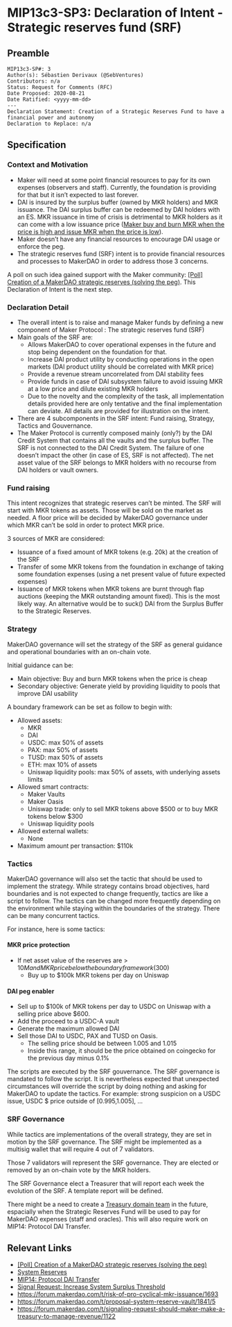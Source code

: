 # MIP13c3-SP3: Declaration of Intent - Strategic reserves fund (SRF)

## Preamble

```
MIP13c3-SP#: 3
Author(s): Sébastien Derivaux (@SebVentures)
Contributors: n/a
Status: Request for Comments (RFC)
Date Proposed: 2020-08-21
Date Ratified: <yyyy-mm-dd>
---
Declaration Statement: Creation of a Strategic Reserves Fund to have a financial power and autonomy
Declaration to Replace: n/a
```


## Specification

### Context and Motivation

* Maker will need at some point financial resources to pay for its own expenses (observers and staff). Currently, the foundation is providing for that but it isn’t expected to last forever.
* DAI is insured by the surplus buffer (owned by MKR holders) and MKR issuance. The DAI surplus buffer can be redeemed by DAI holders with an ES. MKR issuance in time of crisis is detrimental to MKR holders as it can come with a low issuance price ([Maker buy and burn MKR when the price is high and issue MKR when the price is low](https://forum.makerdao.com/t/risk-of-pro-cyclical-mkr-issuance/1693)).
* Maker doesn’t have any financial resources to encourage DAI usage or enforce the peg.
* The strategic reserves fund (SRF) intent is to provide financial resources and processes to MakerDAO in order to address those 3 concerns.

A poll on such idea gained support with the Maker community: [[Poll] Creation of a MakerDAO strategic reserves (solving the peg)](https://forum.makerdao.com/t/poll-creation-of-a-makerdao-strategic-reserves-solving-the-peg/3638). This Declaration of Intent is the next step.

### Declaration Detail

* The overall intent is to raise and manage Maker funds by defining a new component of Maker Protocol : The strategic reserves fund (SRF)
* Main goals of the SRF are:
  * Allows MakerDAO to cover operational expenses in the future and stop being dependent on the foundation for that.
  * Increase DAI product utility by conducting operations in the open markets (DAI product utility should be correlated with MKR price)
  * Provide a revenue stream uncorrelated from DAI stability fees
  * Provide funds in case of DAI subsystem failure to avoid issuing MKR at a low price and dilute existing MKR holders
  * Due to the novelty and the complexity of the task, all implementation details provided here are only tentative and the final implementation can deviate. All details are provided for illustration on the intent.
* There are 4 subcomponents in the SRF intent: Fund raising, Strategy, Tactics and Gouvernance.
* The Maker Protocol is currently composed mainly (only?) by the DAI Credit System that contains all the vaults and the surplus buffer. The SRF is not connected to the DAI Credit System. The failure of one doesn’t impact the other (in case of ES, SRF is not affected). The net asset value of the SRF belongs to MKR holders with no recourse from DAI holders or vault owners.

### Fund raising

This intent recognizes that strategic reserves can’t be minted. The SRF will start with MKR tokens as assets. Those will be sold on the market as needed. A floor price will be decided by MakerDAO governance under which MKR can’t be sold in order to protect MKR price.

3 sources of MKR are considered:

* Issuance of a fixed amount of MKR tokens (e.g. 20k) at the creation of the SRF
* Transfer of some MKR tokens from the foundation in exchange of taking some foundation expenses (using a net present value of future expected expenses)
* Issuance of MKR tokens when MKR tokens are burnt through flap auctions (keeping the MKR outstanding amount fixed). This is the most likely way. An alternative would be to suck() DAI from the Surplus Buffer to the Strategic Reserves.

### Strategy

MakerDAO governance will set the strategy of the SRF as general guidance and operational boundaries with an on-chain vote.

Initial guidance can be:

* Main objective: Buy and burn MKR tokens when the price is cheap
* Secondary objective: Generate yield by providing liquidity to pools that improve DAI usability

A boundary framework can be set as follow to begin with:

* Allowed assets:
  * MKR
  * DAI
  * USDC: max 50% of assets
  * PAX: max 50% of assets
  * TUSD: max 50% of assets
  * ETH: max 10% of assets
  * Uniswap liquidity pools: max 50% of assets, with underlying assets limits
* Allowed smart contracts:
  * Maker Vaults
  * Maker Oasis
  * Uniswap trade: only to sell MKR tokens above $500 or to buy MKR tokens below $300
  * Uniswap liquidity pools
* Allowed external wallets:
  * None
* Maximum amount per transaction: $110k

### Tactics

MakerDAO governance will also set the tactic that should be used to implement the strategy. While strategy contains broad objectives, hard boundaries and is not expected to change frequently, tactics are like a script to follow. The tactics can be changed more frequently depending on the environment while staying within the boundaries of the strategy. There can be many concurrent tactics.

For instance, here is some tactics:

#### MKR price protection

* If net asset value of the reserves are > $10M and MKR price below the boundary framework ($300)
  * Buy up to $100k MKR tokens per day on Uniswap

#### DAI peg enabler

* Sell up to $100k of MKR tokens per day to USDC on Uniswap with a selling price above $600.
* Add the proceed to a USDC-A vault
* Generate the maximum allowed DAI
* Sell those DAI to USDC, PAX and TUSD on Oasis.
  * The selling price should be between 1.005 and 1.015
  * Inside this range, it should be the price obtained on coingecko for the previous day minus 0.1%

The scripts are executed by the SRF gouvernance. The SRF governance is mandated to follow the script. It is nevertheless expected that unexpected circumstances will override the script by doing nothing and asking for MakerDAO to update the tactics. For example: strong suspicion on a USDC issue, USDC $ price outside of [0.995,1.005], ...

### SRF Governance

While tactics are implementations of the overall strategy, they are set in motion by the SRF governance. The SRF might be implemented as a multisig wallet that will require 4 out of 7 validators.

Those 7 validators will represent the SRF governance. They are elected or removed by an on-chain vote by the MKR holders.

The SRF Governance elect a Treasurer that will report each week the evolution of the SRF. A template report will be defined.

There might be a need to create a [Treasury domain team](https://forum.makerdao.com/t/signaling-request-should-maker-make-a-treasury-to-manage-revenue/1122) in the future, espacially when the Strategic Reserves Fund will be used to pay for MakerDAO expenses (staff and oracles). This will also require work on MIP14: Protocol DAI Transfer.

## Relevant Links

* [[Poll] Creation of a MakerDAO strategic reserves (solving the peg)](https://forum.makerdao.com/t/poll-creation-of-a-makerdao-strategic-reserves-solving-the-peg/3638)
* [System Reserves](https://forum.makerdao.com/t/system-reserves/2069)
* [MIP14: Protocol DAI Transfer](https://forum.makerdao.com/t/mip14-protocol-dai-transfer/2462)
* [Signal Request: Increase System Surplus Threshold](https://forum.makerdao.com/t/signal-request-increase-system-surplus-threshold/3316)
* https://forum.makerdao.com/t/risk-of-pro-cyclical-mkr-issuance/1693
* https://forum.makerdao.com/t/proposal-system-reserve-vault/1841/5
* https://forum.makerdao.com/t/signaling-request-should-maker-make-a-treasury-to-manage-revenue/1122
